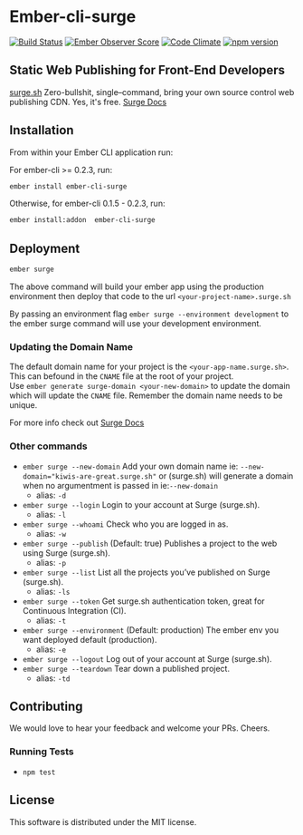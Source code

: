 # Ember-cli-surge
[![Build Status](https://travis-ci.org/kiwiupover/ember-cli-surge.svg)](https://travis-ci.org/kiwiupover/ember-cli-surge)
[![Ember Observer Score](http://emberobserver.com/badges/ember-cli-surge.svg)](http://emberobserver.com/addons/ember-cli-surge)
[![Code Climate](https://codeclimate.com/github/kiwiupover/ember-cli-surge/badges/gpa.svg)](https://codeclimate.com/github/kiwiupover/ember-cli-surge)
[![npm version](https://badge.fury.io/js/ember-cli-surge.svg)](https://badge.fury.io/js/ember-cli-surge)

## Static Web Publishing for Front-End Developers
[surge.sh](http://surge.sh) Zero-bullshit, single–command,
bring your own source control web publishing CDN. Yes, it's free.
[Surge Docs](http://surge.sh/help)


## Installation

From within your Ember CLI application run:

For ember-cli >= 0.2.3, run:

```sh
ember install ember-cli-surge
```

Otherwise, for ember-cli 0.1.5 - 0.2.3, run:

```sh
ember install:addon  ember-cli-surge
```

## Deployment

```sh
ember surge
```

The above command will build your ember app using the production environment then deploy that code to the url `<your-project-name>.surge.sh`

By passing an environment flag `ember surge --environment development` to the ember surge command will use your development environment.

### Updating the Domain Name

The default domain name for your project is the `<your-app-name.surge.sh>`. This can befound in the `CNAME` file at the root of your project.  
Use `ember generate surge-domain <your-new-domain>` to update the domain which will update the `CNAME` file. Remember the domain name needs to be unique.

For more info check out [Surge Docs](http://surge.sh/help/remembering-a-domain)

### Other commands
- `ember surge --new-domain` Add your own domain name ie: `--new-domain="kiwis-are-great.surge.sh"` or (surge.sh) will generate a domain when no argumentment is passed in ie:`--new-domain`
    - alias: `-d`
- `ember surge --login` Login to your account at Surge (surge.sh).
    - alias: `-l`
- `ember surge --whoami` Check who you are logged in as.
    - alias: `-w`
- `ember surge --publish` (Default: true) Publishes a project to the web using Surge (surge.sh).
    - alias: `-p`
- `ember surge --list` List all the projects you’ve published on Surge (surge.sh).
    - alias: `-ls`
- `ember surge --token` Get surge.sh authentication token, great for Continuous Integration (CI).
    - alias: `-t`
- `ember surge --environment` (Default: production) The ember env you want deployed default (production).
    - alias: `-e`
- `ember surge --logout` Log out of your account at Surge (surge.sh).
- `ember surge --teardown` Tear down a published project.
    - alias: `-td`

## Contributing
We would love to hear your feedback and welcome your PRs.
Cheers.

### Running Tests

* `npm test`

## License
This software is distributed under the MIT license.
